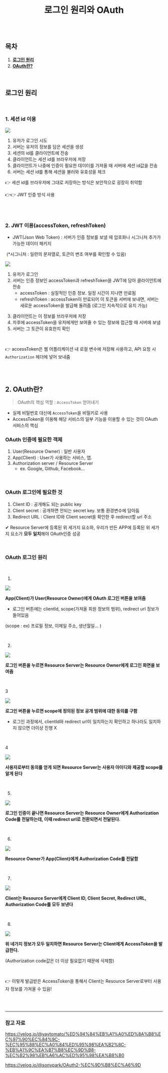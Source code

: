 <div align="center">
    <br />
    <h1>
        로그인 원리와 OAuth
    </h1>
    <br />
</div>

<br />

## 목차

1. [**로그인 원리**](#1)
2. [**OAuth란?**](#2)



<br />

<dive id="1"></div>

## 로그인 원리

<br />

### 1. 세션 id 이용

<img src="../images/login.jpg">

1) 유저가 로그인 시도
2) 서버는 유저의 정보를 담은 세션을 생성
3) 세션의 id를 클라이언트에 전송
4) 클라이언트는 세션 id를 브라우저에 저장
5) 클라이언트가 나중에 인증이 필요한 데이터를 가져올 때 서버에 세션 id값을 전송
6) 서버는 세션 id를 통해 세션을 불러와 유효성을 체크



👉 세션 id를 브라우저에 그대로 저장하는 방식은 보안적으로 굉장히 취약함

👉👉 JWT 인증 방식 사용

<br />

<br />

### 2. JWT 이용(accessToken, refreshToken)

- JWT(Json Web Token) : 서버가 인증 정보를 보낼 때 암호화나 시그니처 추가가 가능한 데이터 패키지

​	(*시그니처 : 일련의 문자열로, 토큰의 변조 여부를 확인할 수 있음)

<img src="../images/jwt.jpg">

1) 유저가 로그인
2) 서버는 인증 정보인 accessToken과 refreshToken을 JWT에 담아 클라이언트에 전송
   	- accessToken : 실질적인 인증 정보. 일정 시간이 지나면 만료됨
   	- refreshToken : accessToken이 만료되어 이 토큰을 서버에 보내면, 서버는 새로운 accessToken을 발급해 돌려줌 (로그인 지속적으로 유지 가능)

3. 클라이언트는 이 정보를 브라우저에 저장
4. 차후에 accessToken을 유저에게만 보여줄 수 있는 정보에 접근할 때 서버에 보냄
5. 서버는 그 토큰이 유효한지 확인

<br />

👉 accessToken은 웹 어플리케이션 내 로컬 변수에 저장해 사용하고, API 요청 시 `Authorization` 헤더에 넣어 보내줌

<br />

<br />

<dive id="2"></div>

## 2. OAuth란?

> OAuth의 핵심 역할  :  `AccessToken` 얻어내기

- 실제 비밀번호 대신에 `AccessToken`을 비밀키로 사용
- AccessToken을 이용해 해당 서비스의 일부 기능을 이용할 수 있는 것이 OAuth 서비스의 핵심



### OAuth 인증에 필요한 객체

1. User(Resource Owner) : 일반 사용자
2. App(Client) : User가 사용하는 서비스, 앱.
3. Authorization server / Resource Server
   - ex. Google, Github, Facebook...

<br />

### OAuth 로그인에 필요한 것

1. Client ID : 공개해도 되는 public key
2. Client secret : 공개하면 안되는 secret key. 보통 환경변수에 담아둠
3. Redirect URL : Client ID와 Client secret을 확인한 후 redirect할 url 주소



✔ Resource Server에 등록된 위 세가지 요소와, 우리가 만든 APP에 등록된 위 세가지 요소가 **모두 일치**해야 OAuth인증 성공 

<br />

### OAuth 로그인 원리

<br />

1.

<img src="../images/oauth1.png">

**App(Client)가 User(Resource Owner)에게 OAuth 로그인 버튼을 보여줌**

- 로그인 버튼에는 clientId, scope(가져올 회원 정보의 범위), redirect url 정보가 들어있음

(scope : ex) 프로필 정보, 이메일 주소, 생년월일... )

<br />

2.

<img src="../images/oauth2.png">

**로그인 버튼을 누르면 Resource Server는 Resource Owner에게 로그인 화면을 보여줌**



<br />

3

<img src="../images/oauth3.png">

**로그인 버튼을 누르면 scope에 정의된 정보 공개 범위에 대한 동의를 구함**

- 로그인 과정에서, clientId와 redirect url이 일치하는지 확인하고 하나라도 일치하지 않으면 더이상 진행 X

<br />

4

<img src="../images/oauth4.png">

**사용자로부터 동의를 얻게 되면 Resource Server는 사용자 아이디와 제공할 scope를 알게 된다**

<br />

5.

<img src="../images/oauth5.png">



**로그인 인증이 끝나면 Resource Server는 Resource Owner에게 Authorization Code를 전달하는데, 이때 redirect url로 전환되면서 전달된다.**

<br />

6.



<img src="../images/oauth6.png">

**Resource Owner가 App(Client)에게 Authorization Code를 전달함**

<br />

7.

<img src="../images/oauth7.png">

**Client는 Resource Server에게 Client ID, Client Secret, Redirect URL, Authorization Code를 모두 보낸다**

<br />

8.

<img src="../images/oauth8.png">

**위 네가지 정보가 모두 일치하면 Resource Server는 Client에게 AccessToken을 발급한다.**

(Authorization code값은 더 이상 필요없기 때문에 삭제함)

<br />

👉 이렇게 발급받은 AccessToken을 통해서 Client는 Resource Server로부터 사용자 정보를 가져올 수 있음!





<br />

<br />

---

### 참고 자료



https://velog.io/@yaytomato/%ED%94%84%EB%A1%A0%ED%8A%B8%EC%97%90%EC%84%9C-%EC%95%88%EC%A0%84%ED%95%98%EA%B2%8C-%EB%A1%9C%EA%B7%B8%EC%9D%B8-%EC%B2%98%EB%A6%AC%ED%95%98%EA%B8%B0

https://velog.io/@sonypark/OAuth2-%EC%9D%B8%EC%A6%9D